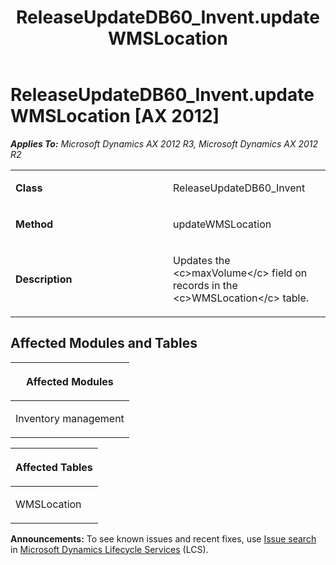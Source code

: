 ﻿---
title: ReleaseUpdateDB60_Invent.updateWMSLocation
TOCTitle: ReleaseUpdateDB60_Invent.updateWMSLocation
ms:assetid: 3d5f5d80-f766-19ac-cdde-ab4eae62dab5
ms:mtpsurl: https://msdn.microsoft.com/en-us/library/JJ718738(v=AX.60)
ms:contentKeyID: 49707800
ms.date: 05/18/2015
mtps_version: v=AX.60
---

# ReleaseUpdateDB60\_Invent.updateWMSLocation [AX 2012]


_**Applies To:** Microsoft Dynamics AX 2012 R3, Microsoft Dynamics AX 2012 R2_

<table>
<colgroup>
<col style="width: 50%" />
<col style="width: 50%" />
</colgroup>
<tbody>
<tr class="odd">
<td><p><strong>Class</strong></p></td>
<td><p>ReleaseUpdateDB60_Invent</p></td>
</tr>
<tr class="even">
<td><p><strong>Method</strong></p></td>
<td><p>updateWMSLocation</p></td>
</tr>
<tr class="odd">
<td><p><strong>Description</strong></p></td>
<td><p>Updates the &lt;c&gt;maxVolume&lt;/c&gt; field on records in the &lt;c&gt;WMSLocation&lt;/c&gt; table.</p></td>
</tr>
</tbody>
</table>


## Affected Modules and Tables

<table>
<colgroup>
<col style="width: 100%" />
</colgroup>
<thead>
<tr class="header">
<th><p>Affected Modules</p></th>
</tr>
</thead>
<tbody>
<tr class="odd">
<td><p>Inventory management</p></td>
</tr>
</tbody>
</table>


<table>
<colgroup>
<col style="width: 100%" />
</colgroup>
<thead>
<tr class="header">
<th><p>Affected Tables</p></th>
</tr>
</thead>
<tbody>
<tr class="odd">
<td><p>WMSLocation</p></td>
</tr>
</tbody>
</table>

  
**Announcements:** To see known issues and recent fixes, use [Issue search](http://go.microsoft.com/fwlink/?linkid=389258) in [Microsoft Dynamics Lifecycle Services](http://go.microsoft.com/fwlink/?linkid=306505) (LCS).

